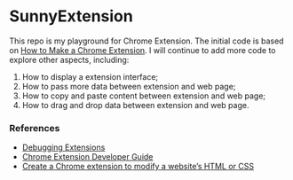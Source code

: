 # SunnyExtension

This repo is my playground for Chrome Extension. The initial code is based on [How to Make a Chrome Extension](https://thoughtbot.com/blog/how-to-make-a-chrome-extension). I will continue to add more code to explore other aspects, including: 

1) How to display a extension interface;
2) How to pass more data between extension and web page; 
3) How to copy and paste content between extension and web page; 
4) How to drag and drop data between extension and web page. 


### References
* [Debugging Extensions](https://developer.chrome.com/extensions/tut_debugging)
* [Chrome Extension Developer Guide](https://developer.chrome.com/extensions/devguide)
* [Create a Chrome extension to modify a website’s HTML or CSS](https://blog.lateral.io/2016/04/create-chrome-extension-modify-websites-html-css/)

